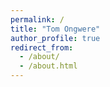```yaml
---
permalink: /
title: "Tom Ongwere"
author_profile: true
redirect_from: 
  - /about/
  - /about.html
---
```



